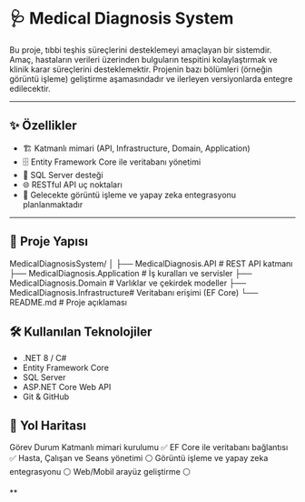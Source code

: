 # 🩺 Medical Diagnosis System

Bu proje, tıbbi teşhis süreçlerini desteklemeyi amaçlayan bir sistemdir. Amaç, hastaların verileri üzerinden bulguların tespitini kolaylaştırmak ve klinik karar süreçlerini desteklemektir. Projenin bazı bölümleri (örneğin görüntü işleme) geliştirme aşamasındadır ve ilerleyen versiyonlarda entegre edilecektir.

---

## ✨ Özellikler
- 🏗️ Katmanlı mimari (API, Infrastructure, Domain, Application)  
- 🗄️ Entity Framework Core ile veritabanı yönetimi  
- 💾 SQL Server desteği  
- 🌐 RESTful API uç noktaları  
- 🤖 Gelecekte görüntü işleme ve yapay zeka entegrasyonu planlanmaktadır

---

## 📂 Proje Yapısı
MedicalDiagnosisSystem/
│
├── MedicalDiagnosis.API # REST API katmanı
├── MedicalDiagnosis.Application # İş kuralları ve servisler
├── MedicalDiagnosis.Domain # Varlıklar ve çekirdek modeller
├── MedicalDiagnosis.Infrastructure# Veritabanı erişimi (EF Core)
└── README.md # Proje açıklaması

## 🛠️ Kullanılan Teknolojiler
- .NET 8 / C#
- Entity Framework Core
- SQL Server
- ASP.NET Core Web API
- Git & GitHub

## 📌 Yol Haritası
Görev	Durum
Katmanlı mimari kurulumu	✅
EF Core ile veritabanı bağlantısı	✅
Hasta, Çalışan ve Seans yönetimi	⚪
Görüntü işleme ve yapay zeka entegrasyonu	⚪
Web/Mobil arayüz geliştirme	⚪

**
